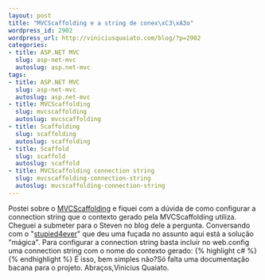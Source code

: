 ```yaml
--- 
layout: post
title: "MVCScaffolding e a string de conex\xC3\xA3o"
wordpress_id: 2902
wordpress_url: http://viniciusquaiato.com/blog/?p=2902
categories: 
- title: ASP.NET MVC
  slug: asp-net-mvc
  autoslug: asp.net-mvc
tags: 
- title: ASP.NET MVC
  slug: asp-net-mvc
  autoslug: asp.net-mvc
- title: MVCScaffolding
  slug: mvcscaffolding
  autoslug: mvcscaffolding
- title: Scaffolding
  slug: scaffolding
  autoslug: scaffolding
- title: Scaffold
  slug: scaffold
  autoslug: scaffold
- title: MVCScaffolding connection string
  slug: mvcscaffolding-connection-string
  autoslug: mvcscaffolding-connection-string
---
```

Postei sobre o [MVCScaffolding](http://viniciusquaiato.com/blog/mvc-scaffolding/) e fiquei com a dúvida de como configurar a connection string que o contexto gerado pela MVCScaffolding utiliza. Cheguei a submeter para o Steven no blog dele a pergunta. Conversando com o "[stupied4ever](http://olhonobit.wordpress.com/2011/01/18/mvc-mvc-scaffolding/)" que deu uma fuçada no assunto aqui está a solução "mágica". Para configurar a connection string basta incluir no web.config uma connection string com o nome do contexto gerado:
{% highlight c# %}
<connectionstrings>    <add name="NomeDoContextoGerado" connectionstring="Data Source=DATA_SOURCE;
    Initial Catalog= BANCO;
    " providername="System.Data.SqlClient" /> </connectionstrings>
{% endhighlight %}
É isso, bem simples não?Só falta uma documentação bacana para o projeto. Abraços,Vinicius Quaiato.

